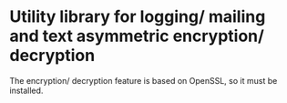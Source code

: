 # Utility library for logging/ mailing and text asymmetric encryption/ decryption

The encryption/ decryption feature is based on OpenSSL, so it must be installed.